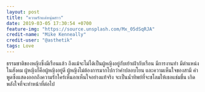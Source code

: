 ```yaml
---
layout: post
title: "ความรักแด่หนุ่มสาว"
date: 2019-03-05 17:30:54 +0700
feature-img: "https://source.unsplash.com/Mx_05dSqRJA"
credit-name: "Mike Kenneally"
credit-user: "@asthetik"
tags: Love
---
```

ธรรมชาติของหญิงซึ่งมีเรือนแล้ว ถึงแม้จะไม่ได้เป็นผู้หญิงอยู่กับเย้าเฝ้ากับเรือน มีการงานทำ มีตำแหน่งในสังคม ผู้หญิงก็คือผู้หญิงอยู่ดี ผู้หญิงไม่ต้องการมากไปกว่าคำปลอบโยน และความเห็นใจของสามี คำพูดซึ่งแสดงออกถึงความรักใคร่เห็นอกเห็นใจอย่างแท้จริง จะเป็นน้ำทิพย์ที่จะชโลมให้เธอแช่มชื่น เกิดพลังใจที่จะทำหน้าที่ต่อไป
